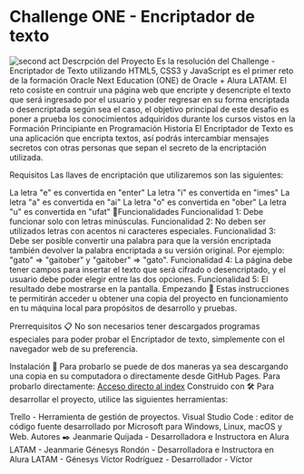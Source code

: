 # Challenge ONE - Encriptador de texto
![second act](https://github.com/user-attachments/assets/c1fd985a-5f54-406e-920a-feac25e0391c)
Descrpción del Proyecto
Es la resolución del Challenge - Encriptador de Texto utilizando HTML5, CSS3 y JavaScript es el primer reto de la formación Oracle Next Education (ONE) de Oracle + Alura LATAM.
El reto cosiste en contruir una página web que encripte y desencripte el texto que será ingresado por el usuario y poder regresar en su forma encriptada o desencriptada según sea el caso, el objetivo principal de este desafio es poner a prueba los conocimientos adquiridos durante los cursos vistos en la Formación Principiante en Programación
Historia
El Encriptador de Texto es una aplicación que encripta textos, así podrás intercambiar mensajes secretos con otras personas que sepan el secreto de la encriptación utilizada.

Requisitos
Las llaves de encriptación que utilizaremos son las siguientes:

La letra "e" es convertida en "enter"
La letra "i" es convertida en "imes"
La letra "a" es convertida en "ai"
La letra "o" es convertida en "ober"
La letra "u" es convertida en "ufat"
🔨Funcionalidades
Funcionalidad 1: Debe funcionar solo con letras minúsculas.
Funcionalidad 2: No deben ser utilizados letras con acentos ni caracteres especiales.
Funcionalidad 3: Debe ser posible convertir una palabra para que la versión encriptada también devolver la palabra encriptada a su versión original. Por ejemplo: "gato" => "gaitober" y "gaitober" => "gato".
Funcionalidad 4: La página debe tener campos para insertar el texto que será cifrado o desencriptado, y el usuario debe poder elegir entre las dos opciones.
Funcionalidad 5: El resultado debe mostrarse en la pantalla.
Empezando 🚀
Estas instrucciones te permitirán acceder u obtener una copia del proyecto en funcionamiento en tu máquina local para propósitos de desarrollo y pruebas.

Prerrequisitos 📋
No son necesarios tener descargados programas especiales para poder probar el Encriptador de texto, simplemente con el navegador web de su preferencia.

Instalación 🔧
Para probarlo se puede de dos maneras ya sea descargando una copia en su computadora o directamente desde GitHub Pages.
Para probarlo directamente:
[Acceso directo al index](./index.html)
Construido con 🛠️
Para desarrollar el proyecto, utilice las siguientes herramientas:

Trello - Herramienta de gestión de proyectos.
Visual Studio Code : editor de código fuente desarrollado por Microsoft para Windows, Linux, macOS y Web.
Autores ✒️
Jeanmarie Quijada - Desarrolladora e Instructora en Alura LATAM - Jeanmarie
Génesys Rondón - Desarrolladora e Instructora en Alura LATAM - Génesys
Víctor Rodríguez - Desarrollador - Víctor
